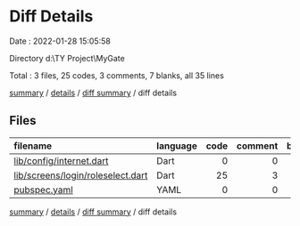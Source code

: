 # Diff Details

Date : 2022-01-28 15:05:58

Directory d:\TY Project\MyGate

Total : 3 files,  25 codes, 3 comments, 7 blanks, all 35 lines

[summary](results.md) / [details](details.md) / [diff summary](diff.md) / diff details

## Files
| filename | language | code | comment | blank | total |
| :--- | :--- | ---: | ---: | ---: | ---: |
| [lib/config/internet.dart](/lib/config/internet.dart) | Dart | 0 | 0 | 1 | 1 |
| [lib/screens/login/roleselect.dart](/lib/screens/login/roleselect.dart) | Dart | 25 | 3 | 5 | 33 |
| [pubspec.yaml](/pubspec.yaml) | YAML | 0 | 0 | 1 | 1 |

[summary](results.md) / [details](details.md) / [diff summary](diff.md) / diff details